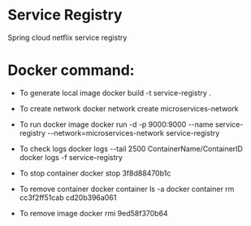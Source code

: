 # Service Registry
Spring cloud netflix service registry

# Docker command:
- To generate local image
docker build -t service-registry .

- To create network
docker network create microservices-network

- To run docker image
docker run -d -p 9000:9000 --name service-registry --network=microservices-network service-registry

- To check logs
docker logs --tail 2500 ContainerName/ContainerID
docker logs -f service-registry

- To stop container
docker stop 3f8d88470b1c

- To remove container
docker container ls -a
docker container rm cc3f2ff51cab cd20b396a061

- To remove image
docker rmi 9ed58f370b64